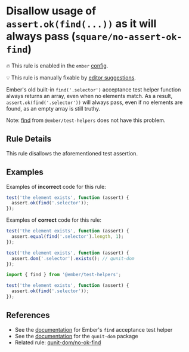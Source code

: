 # Disallow usage of `assert.ok(find(...))` as it will always pass (`square/no-assert-ok-find`)

🔥 This rule is enabled in the `ember` [config](https://github.com/square/eslint-plugin-square/blob/master/README.md#configurations).

💡 This rule is manually fixable by [editor suggestions](https://eslint.org/docs/developer-guide/working-with-rules#providing-suggestions).

<!-- end auto-generated rule header -->

Ember's old built-in `find('.selector')` acceptance test helper function always returns an array, even when no elements match. As a result, `assert.ok(find('.selector'))` will always pass, even if no elements are found, as an empty array is still truthy.

Note: [find](https://github.com/emberjs/ember-test-helpers/blob/master/API.md#find) from `@ember/test-helpers` does not have this problem.

## Rule Details

This rule disallows the aforementioned test assertion.

## Examples

Examples of **incorrect** code for this rule:

```js
test('the element exists', function (assert) {
  assert.ok(find('.selector'));
});
```

Examples of **correct** code for this rule:

```js
test('the element exists', function (assert) {
  assert.equal(find('.selector').length, 1);
});
```

```js
test('the element exists', function (assert) {
  assert.dom('.selector').exists(); // qunit-dom
});
```

```js
import { find } from '@ember/test-helpers';

test('the element exists', function (assert) {
  assert.ok(find('.selector'));
});
```

## References

- See the [documentation](https://guides.emberjs.com/v2.14.0/testing/acceptance/) for Ember's `find` acceptance test helper
- See the [documentation](https://github.com/simplabs/qunit-dom) for the `qunit-dom` package
- Related rule: [qunit-dom/no-ok-find](https://github.com/simplabs/eslint-plugin-qunit-dom/blob/main/rules/no-ok-find.md)
